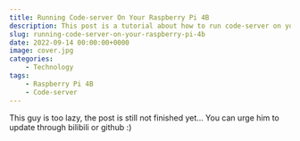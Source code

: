 ```yaml
---
title: Running Code-server On Your Raspberry Pi 4B
description: This post is a tutorial about how to run code-server on your Raspberry Pi 4B
slug: running-code-server-on-your-raspberry-pi-4b
date: 2022-09-14 00:00:00+0000
image: cover.jpg
categories:
    - Technology
tags:
    - Raspberry Pi 4B
    - Code-server
---
```


This guy is too lazy, the post is still not finished yet...
You can urge him to update through bilibili or github :)
